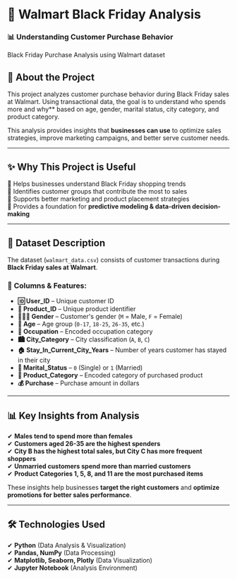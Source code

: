 # 🛒 Walmart Black Friday Analysis
### 📊 Understanding Customer Purchase Behavior

Black Friday Purchase Analysis using Walmart dataset

## 📌 About the Project
This project analyzes customer purchase behavior during Black Friday sales at Walmart. Using transactional data, the goal is to understand who spends more and why** based on age, gender, marital status, city category, and product category. 

This analysis provides insights that **businesses can use** to optimize sales strategies, improve marketing campaigns, and better serve customer needs.

---

## **✨ Why This Project is Useful**
🔹 Helps businesses understand Black Friday shopping trends  
🔹 Identifies customer groups that contribute the most to sales  
🔹 Supports better marketing and product placement strategies  
🔹 Provides a foundation for **predictive modeling & data-driven decision-making**  

---

## **📂 Dataset Description**
The dataset (`walmart_data.csv`) consists of customer transactions during **Black Friday sales at Walmart**. 

### 🔹 **Columns & Features:**
- **🆔 User_ID** – Unique customer ID  
- **🎁 Product_ID** – Unique product identifier  
- **👨‍👩‍👦 Gender** – Customer's gender (`M` = Male, `F` = Female)  
- **🎂 Age** – Age group (`0-17`, `18-25`, `26-35`, etc.)  
- **💼 Occupation** – Encoded occupation category  
- **🏙 City_Category** – City classification (`A`, `B`, `C`)  
- **🏠 Stay_In_Current_City_Years** – Number of years customer has stayed in their city  
- **💍 Marital_Status** – `0` (Single) or `1` (Married)  
- **🎁 Product_Category** – Encoded category of purchased product  
- **💰 Purchase** – Purchase amount in dollars  

---

## **📊 Key Insights from Analysis**
✔ **Males tend to spend more than females**  
✔ **Customers aged 26-35 are the highest spenders**  
✔ **City B has the highest total sales, but City C has more frequent shoppers**  
✔ **Unmarried customers spend more than married customers**  
✔ **Product Categories 1, 5, 8, and 11 are the most purchased items**  

These insights help businesses **target the right customers** and **optimize promotions for better sales performance**.

---

## **🛠 Technologies Used**
✔ **Python** (Data Analysis & Visualization)  
✔ **Pandas, NumPy** (Data Processing)  
✔ **Matplotlib, Seaborn, Plotly** (Data Visualization)  
✔ **Jupyter Notebook** (Analysis Environment) 
